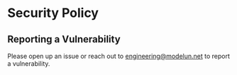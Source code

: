 # Security Policy

## Reporting a Vulnerability

Please open up an issue or reach out to engineering@modelun.net to report a vulnerability.
